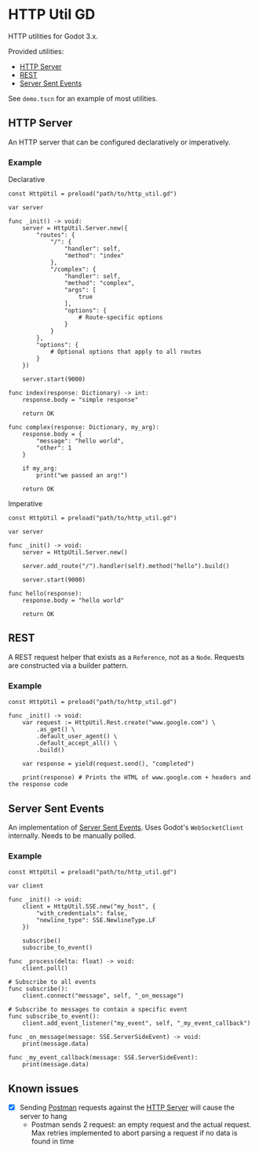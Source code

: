 # HTTP Util GD
HTTP utilities for Godot 3.x.

Provided utilities:
* [HTTP Server](#http-server)
* [REST](#rest)
* [Server Sent Events](#server-sent-events)

See `demo.tscn` for an example of most utilities.

## HTTP Server
An HTTP server that can be configured declaratively or imperatively.

### Example

Declarative
```GDScript
const HttpUtil = preload("path/to/http_util.gd")

var server

func _init() -> void:
	server = HttpUtil.Server.new({
		"routes": {
			"/": {
				"handler": self,
				"method": "index"
			},
			"/complex": {
				"handler": self,
				"method": "complex",
				"args": [
					true
				],
				"options": {
					# Route-specific options
				}
			}
		},
		"options": {
			# Optional options that apply to all routes
		}
	})
	
	server.start(9000)

func index(response: Dictionary) -> int:
	response.body = "simple response"

	return OK

func complex(response: Dictionary, my_arg):
	response.body = {
		"message": "hello world",
		"other": 1
	}
	
	if my_arg:
		print("we passed an arg!")

	return OK
```

Imperative
```GDScript
const HttpUtil = preload("path/to/http_util.gd")

var server

func _init() -> void:
	server = HttpUtil.Server.new()
	
	server.add_route("/").handler(self).method("hello").build()
	
	server.start(9000)
	
func hello(response):
	response.body = "hello world"

	return OK
```

## REST
A REST request helper that exists as a `Reference`, not as a `Node`. Requests are constructed via a builder pattern.

### Example

```GDScript
const HttpUtil = preload("path/to/http_util.gd")

func _init() -> void:
	var request := HttpUtil.Rest.create("www.google.com") \
		.as_get() \
		.default_user_agent() \
		.default_accept_all() \
		.build()
	
	var response = yield(request.send(), "completed")
	
	print(response) # Prints the HTML of www.google.com + headers and the response code
```

## Server Sent Events
An implementation of [Server Sent Events](https://developer.mozilla.org/en-US/docs/Web/API/Server-sent_events). Uses Godot's `WebSocketClient` internally.
Needs to be manually polled.

### Example

```GDScript
const HttpUtil = preload("path/to/http_util.gd")

var client

func _init() -> void:
	client = HttpUtil.SSE.new("my_host", {
		"with_credentials": false,
		"newline_type": SSE.NewlineType.LF
	})
	
	subscribe()
	subscribe_to_event()

func _process(delta: float) -> void:
	client.poll()

# Subscribe to all events
func subscribe():
	client.connect("message", self, "_on_message")

# Subscribe to messages to contain a specific event
func subscribe_to_event():
	client.add_event_listener("my_event", self, "_my_event_callback")

func _on_message(message: SSE.ServerSideEvent) -> void:
	print(message.data)

func _my_event_callback(message: SSE.ServerSideEvent):
	print(message.data)
```

## Known issues
- [x] Sending [Postman](https://www.postman.com/) requests against the [HTTP Server](#http-server) will cause the server to hang
  - Postman sends 2 request: an empty request and the actual request. Max retries implemented to abort parsing a request if no data is found in time
